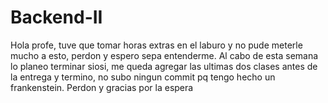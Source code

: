 ﻿# Backend-II
Hola profe, tuve que tomar horas extras en el laburo y no pude meterle mucho a esto, perdon y espero sepa entenderme. Al cabo de esta semana lo planeo terminar siosi, me queda agregar las ultimas dos clases antes de la entrega y termino, no subo ningun commit pq tengo hecho un frankenstein. Perdon y gracias por la espera
